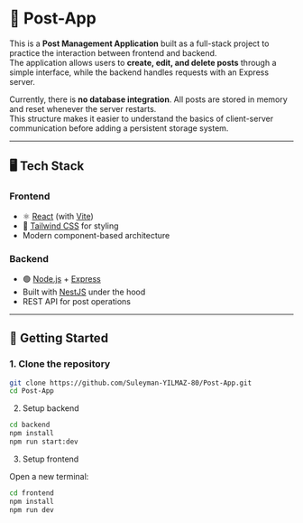 # 📌 Post-App

This is a **Post Management Application** built as a full-stack project to practice the interaction between frontend and backend.  
The application allows users to **create, edit, and delete posts** through a simple interface, while the backend handles requests with an Express server.  

Currently, there is **no database integration**. All posts are stored in memory and reset whenever the server restarts.  
This structure makes it easier to understand the basics of client-server communication before adding a persistent storage system.

---

## 🖥️ Tech Stack

### Frontend
- ⚛️ [React](https://react.dev/) (with [Vite](https://vitejs.dev/))  
- 🎨 [Tailwind CSS](https://tailwindcss.com/) for styling  
- Modern component-based architecture  

### Backend
- 🟢 [Node.js](https://nodejs.org/) + [Express](https://expressjs.com/)  
- Built with [NestJS](https://nestjs.com/) under the hood  
- REST API for post operations  

---

## 🚀 Getting Started

### 1. Clone the repository

```bash
git clone https://github.com/Suleyman-YILMAZ-80/Post-App.git
cd Post-App
```

2. Setup backend

```bash
cd backend
npm install
npm run start:dev
```

3. Setup frontend

Open a new terminal:
```bash
cd frontend
npm install
npm run dev
```
